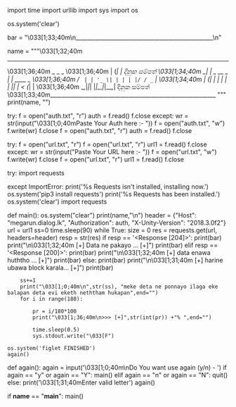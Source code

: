 import time
import urllib
import sys
import os

os.system('clear')

bar = "\033[1;33;40m\n_________________________________________________\n"

name = """\033[1;32;40m
___________________________________________________________
\033[1;36;40m       _ _ _ 
\033[1;36;40m       | (_| | දිනුක සම්පත්
\033[1;34;40m     __| |_ _ __ _ _| | ____ _ 
\033[1;36;40m    / _` | | '_ \| | | | |/ / _` |
\033[1;34;40m   | (_| | | | | | |_| | < (_| |
\033[1;36;40m    \__,_|_|_| |_|\__,_|_|\_\__,_| දිනුක සම්පත් 
\033[1;33;40m___________________________________________________________
"""
print(name, "")


try:
    f = open("auth.txt", "r")
    auth = f.read()
    f.close
except:
    wr = str(input("\033[1;0;40mPaste Your Auth here :- "))
    f = open("auth.txt", "w")
    f.write(wr)
    f.close
    f = open("auth.txt", "r")
    auth = f.read()
    f.close

try:
    f = open("url.txt", "r")
    f = open("url.txt", "r")
    url1 = f.read()
    f.close
except:
    wr = str(input("Paste Your URL here :- "))
    f = open("url.txt", "w")
    f.write(wr)
    f.close
    f = open("url.txt", "r")
    url1 = f.read()
    f.close

try:
    import requests


except ImportError:
    print('%s Requests isn\'t installed, installing now.')
    os.system('pip3 install requests')
    print('%s Requests has been installed.')
    os.system('clear')
    import requests


def main():
    os.system("clear")
    print(name,"\n")
    header = {"Host": "megarun.dialog.lk",
              "Authorization": auth, "X-Unity-Version": "2018.3.0f2"}
    url = url1
    ss=0
    time.sleep(90)
    while True:
        size = 0
        res = requests.get(url, headers=header)
        resp = str(res)
        if resp == '<Response [204]>':
            print(bar)
            print("\n\033[1;32;40m [+] Data ne pakayo ... [+]")
            print(bar)
        elif resp == '<Response [200]>':
            print(bar)
            print("\n\033[1;32;40m [+] data enawa huththo ... [+]")
            print(bar)
        else:
            print(bar)
            print("\n\033[1;31;40m [+] harine ubawa block karala... [+]")
            print(bar)

        ss+=1
        print("\033[1;0;40m\n",str(ss), "meke deta ne ponnayo ilaga eke balapan deta evi eketh neththam hukapan",end="")
        for i in range(180):

            pr = i/180*100
            print("\033[1;36;40m\n>>> [+]",str(int(pr)) +"% ",end="")

            time.sleep(0.5)
            sys.stdout.write("\033[F")

    os.system('figlet FINISHED')
    again()


def again():
    again = input('\033[1;0;40m\nDo You want use again (y/n) - ')
    if again == "y" or again == "Y":
        main()
    elif again == "n" or again == "N":
        quit()
    else:
        print('\033[1;31;40mEnter valid letter')
        again()


if __name__ == "__main__":
    main()
